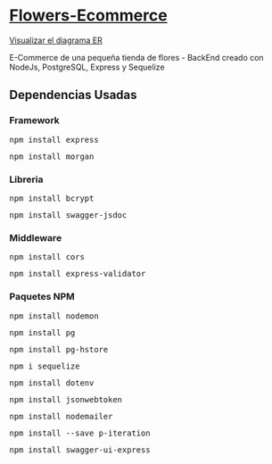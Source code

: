 # [Flowers-Ecommerce](https://flowers-ecommerce-ana.up.railway.app)
[Visualizar el diagrama ER](https://drive.google.com/file/d/1xnfo2zOauRFn8UObKaS0UovT4ZAM3r1S/view?usp=share_link)

E-Commerce de una pequeña tienda de flores  - BackEnd creado con NodeJs, PostgreSQL, Express y Sequelize

## Dependencias Usadas
<h3>Framework</h3>
<pre class="language-markup">npm install express</pre>
<pre class="language-markup">npm install morgan</pre>


<h3>Libreria</h3>
<pre class="language-markup">npm install bcrypt</pre>
<pre class="language-markup">npm install swagger-jsdoc</pre>


<h3>Middleware</h3>
<pre class="language-markup">npm install cors</pre>
<pre class="language-markup">npm install express-validator</pre>

<h3>Paquetes NPM</h3>
<pre class="language-markup">npm install nodemon</pre>
<pre class="language-markup">npm install pg</pre>
<pre class="language-markup">npm install pg-hstore</pre>
<pre class="language-markup">npm i sequelize</pre>
<pre class="language-markup">npm install dotenv</pre>
<pre class="language-markup">npm install jsonwebtoken</pre>
<pre class="language-markup">npm install nodemailer</pre>
<pre class="language-markup">npm install --save p-iteration</pre>
<pre class="language-markup">npm install swagger-ui-express</pre>

